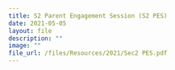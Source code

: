 ```yaml
---
title: S2 Parent Engagement Session (S2 PES)
date: 2021-05-05
layout: file
description: ""
image: ""
file_url: /files/Resources/2021/Sec2 PES.pdf
---
```

